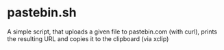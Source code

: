 # pastebin.sh

A simple script, that uploads a given file to pastebin.com (with curl), prints the resulting URL and copies it to the clipboard (via xclip)

